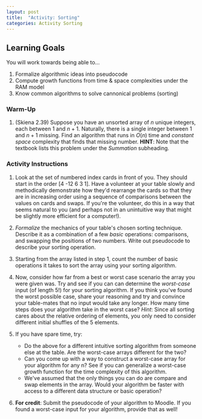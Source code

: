 ```yaml
---
layout: post
title:  "Activity: Sorting"
categories: Activity Sorting
---
```


## Learning Goals

You will work towards being able to...

1. Formalize algorithmic ideas into pseudocode
2. Compute growth functions from time & space complexities under the RAM model 
3. Know common algorithms to solve cannonical problems (sorting)

### Warm-Up

1. (Skiena 2.39) Suppose you have an unsorted array of $n$ unique integers, each between $1$ and $n+1$. Naturally, there is a single integer between $1$ and $n+1$ missing. Find an algorithm that runs in $O(n)$ time and *constant space* complexity that finds that missing number. **HINT**: Note that the textbook lists this problem under the *Summation* subheading.  

### Activity Instructions

1. Look at the set of numbered index cards in front of you. They should start in the order [4 -12 6 3 1]. Have a volunteer at your table slowly and methodically demonstrate how they'd rearrange the cards so that they are in increasing order using a sequence of comparisons between the values on cards and swaps. If you're the volunteer, do this in a way that seems natural to you (and perhaps not in an unintuitive way that might be slightly more efficient for a computer!). 

2. *Formalize* the mechanics of your table's chosen sorting technique. Describe it as a combination of a few *basic* operations: comparisons, and swapping the positions of two numbers. Write out pseudocode to describe your sorting operation. 

3. Starting from the array listed in step 1, count the number of basic operations it takes to sort the array using your sorting algorithm. 

4. Now, consider how far from a best or worst case scenario the array you were given was. Try and see if you can can determine the *worst-case* input (of length 5!) for your sorting algorithm. If you think you've found the worst possible case, share your reasoning and try and convince your table-mates that no input would take any longer. How many time steps does your algorithm take in the worst case? *Hint*: Since all sorting cares about the relative ordering of elements, you only need to consider different initial shuffles of the 5 elements.

5. If you have spare time, try: 
    - Do the above for a different intuitive sorting algorithm from someone else at the table. Are the worst-case arrays different for the two? 
    - Can you come up with a way to construct a worst-case array for your algorithm for any n? See if you can generalize a worst-case growth function for the time complexity of this algorithm. 
    - We've assumed that the only things you can do are compare and swap elements in the array. Would your algorithm be faster with access to a different data structure or basic operation?  


6. **For credit**: Submit the pseudocode of your algorithm to Moodle. If you found a worst-case input for your algorithm, provide that as well!
